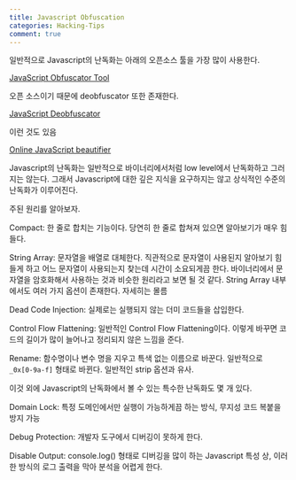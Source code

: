 ```yaml
---
title: Javascript Obfuscation
categories: Hacking-Tips
comment: true
---
```


일반적으로 Javascript의 난독화는 아래의 오픈소스 툴을 가장 많이 사용한다.

[JavaScript Obfuscator Tool](https://obfuscator.io/)

오픈 소스이기 때문에 deobfuscator 또한 존재한다.

[JavaScript Deobfuscator](https://deobfuscate.io/)

이런 것도 있음

[Online JavaScript beautifier](https://beautifier.io/)

Javascript의 난독화는 일반적으로 바이너리에서처럼 low level에서 난독화하고 그러지는 않는다. 그래서 Javascript에 대한 깊은 지식을 요구하지는 않고 상식적인 수준의 난독화가 이루어진다.

주된 원리를 알아보자.

Compact: 한 줄로 합치는 기능이다. 당연히 한 줄로 합쳐져 있으면 알아보기가 매우 힘들다.

String Array: 문자열을 배열로 대체한다. 직관적으로 문자열이 사용된지 알아보기 힘들게 하고 어느 문자열이 사용되는지 찾는데 시간이 소요되게끔 한다. 바이너리에서 문자열을 암호화해서 사용하는 것과 비슷한 원리라고 보면 될 것 같다. String Array 내부에서도 여러 가지 옵션이 존재한다. 자세히는 몰름

Dead Code Injection: 실제로는 실행되지 않는 더미 코드들을 삽입한다.

Control Flow Flattening: 일반적인 Control Flow Flattening이다. 이렇게 바꾸면 코드의 길이가 많이 늘어나고 정리되지 않은 느낌을 준다.

Rename: 함수명이나 변수 명을 지우고 특색 없는 이름으로 바꾼다. 일반적으로 `_0x[0-9a-f]` 형태로 바뀐다. 일반적인 strip 옵션과 유사.

이것 외에 Javascript의 난독화에서 볼 수 있는 특수한 난독화도 몇 개 있다.

Domain Lock: 특정 도메인에서만 실행이 가능하게끔 하는 방식, 무지성 코드 복붙을 방지 가능

Debug Protection:  개발자 도구에서 디버깅이 못하게 한다.

Disable Output: console.log() 형태로 디버깅을 많이 하는 Javascript 특성 상, 이러한 방식의 로그 출력을 막아 분석을 어렵게 한다.